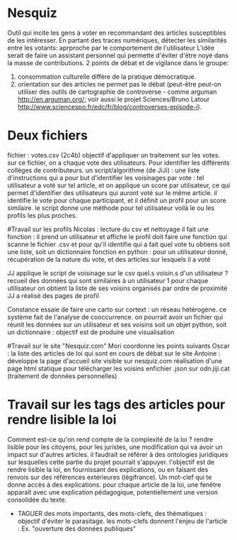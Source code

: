 # Nesquiz

Outil qui incite les gens à voter en recommandant des articles susceptibles de les intéresser.
En partant des traces numériques, détecter les similarités entre les votants: aprproche par le comportement de l'utilisateur
L'idée serait de faire un assistant personnel qui permette d'éviter d'être noyé dans la masse de contributions.
2 points de débat et de vigilance dans le groupe: 
1. consommation culturelle diffère de la pratique démocratique. 
2. orientation sur des articles ne permet pas le débat 
(peut-être peut-on utiliser des outils de cartographie de controverse - comme arguman http://en.arguman.org/; 
voir aussi le projet Sciences/Bruno Latour http://www.sciencespo.fr/edc/fr/blog/controverses-episode-i).

# Deux fichiers 
fichier : votes.csv (2c4b)
objectif d'appliquer un traitement sur les votes. sur ce fichier, on a chaque vote des utilisateurs.
Pour identifier les différents collèges de contributeurs.
un script/algorithme (de JiJi) : une liste d'instructions qui a pour but d'identifier les voisinages par vote : tel utilisateur a voté sur tel article, et on applique un score par utilisateur, ce qui permet d'identifier des utilisateurs qui auront voté sur le même article.
il identifie le vote pour chaque participant, et il définit un profil pour un score similaire. le script donne une méthode pour tel utilisateur voilà le ou les profils les plus proches.

#Travail sur les profils
Nicolas : lecture du csv et nettoyage 
il fait une fonction : il prend un utilisateur et affiche le profil
doit faire une fonction qui scanne le fichier .csv et pour qu'il identifie qui a fait quel vote 
tu obtiens soit une liste, soit un dictionnaire 
fonction en python : pour un utilisateur donné, récupération de la nature du vote, et des articles sur lesquels il a voté

JJ applique le script de voisinage sur le csv
quel.s voisin.s d'un utilisateur ?
recueil des données qui sont similaires à un utilisateur 1
pour chaque utilisateur on obtient la liste de ses voisins organisés par ordre de proximité
JJ a réalisé des pages de profil

Constance essaie de faire une carto sur cortext : un réseau hétérogène.
ce système fait de l'analyse de cooccurrence. 
on pourrait avoir un fichier qui réunit les données sur un utilisateur et ses voisins
soit un objet python, 
soit un dictionnaire : 
objectif est de produire une visualisation 

#Travail sur le site "Nesquiz.com"
Mori coordonne les points suivants
Oscar : la liste des articles de loi qui sont en cours de débat sur le site
Antoine : développe la page d'accueil 
site visible sur nesquiz.com
réalisation d'une page html statique pour télécharger les voisins enfichier .json sur odn.jiji.cat
(traitement de données personnelles)

# Travail sur les tags des articles pour rendre lisible la loi
Comment est-ce qu'on rend compte de la complexité de la loi ? rendre lisible pour les citoyens, pour les juristes, une modification qui va avoir un impact sur d'autres articles.
il faudrait se référer à des ontologies juridiques sur lesquelles cette partie du projet pourrait s'appuyer. 
l'objectif est de rendre lisible la loi, en fournissant des explications, ou en faisant des renvois sur des références extérieures (légifrance). Un mot-clef qui te donne accès à des explications. 
pour chaque article de la loi, une fenêtre apparaît avec une explication pédagogique, potentiellement une version consolidée du texte.
- TAGUER des mots importants, des mots-clefs, des thématiques : objectif d'éviter le parasitage. les mots-clefs donnent l'enjeu de l'article : Ex. "ouverture des données publiques"
